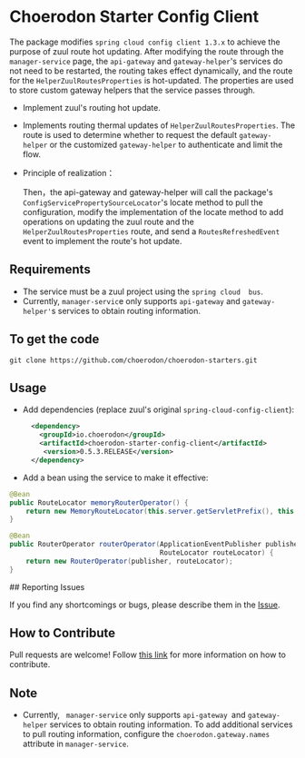 # Choerodon Starter Config Client
The package modifies ``spring cloud config client 1.3.x`` to achieve the purpose of zuul route hot updating. After modifying the route through the ``manager-service`` page, the ``api-gateway`` and ``gateway-helper``'s services do not need to be restarted, the routing takes effect dynamically, and the route for the ``HelperZuulRoutesProperties`` is hot-updated. The properties are used to store custom gateway helpers that the service passes through. 

- Implement zuul's routing hot update.
- Implements routing thermal updates of ``HelperZuulRoutesProperties``. The route is used to determine whether to request the default ``gateway-helper`` or the customized ``gateway-helper`` to authenticate and limit the flow.

- Principle of realization：

  Then，the api-gateway and gateway-helper will call the package's ``ConfigServicePropertySourceLocator``'s locate method to pull the configuration, modify the implementation of the locate method to add operations on updating the zuul route and the ``HelperZuulRoutesProperties`` route, and send a ``RoutesRefreshedEvent`` event to implement the route's hot update.
  

## Requirements
- The service must be a zuul project using the ``spring cloud  bus``.
- Currently, ``manager-servic``e only supports ``api-gateway`` and ``gateway-helper'``s services to obtain routing information.

## To get the code

```
git clone https://github.com/choerodon/choerodon-starters.git
```

## Usage
- Add dependencies (replace zuul's original ``spring-cloud-config-client``):

  ```xml
    <dependency>
      <groupId>io.choerodon</groupId>
      <artifactId>choerodon-starter-config-client</artifactId>
       <version>0.5.3.RELEASE</version>
    </dependency>
  ```
- Add a bean using the service to make it effective:
   
 ```java
 @Bean
 public RouteLocator memoryRouterOperator() {
     return new MemoryRouteLocator(this.server.getServletPrefix(), this.zuulProperties);
 }

 @Bean
 public RouterOperator routerOperator(ApplicationEventPublisher publisher,
                                      RouteLocator routeLocator) {
     return new RouterOperator(publisher, routeLocator);
 }
 ```

## Reporting Issues

If you find any shortcomings or bugs, please describe them in the [Issue](https://github.com/choerodon/choerodon/issues/new?template=issue_template.md).
    
## How to Contribute
Pull requests are welcome! Follow [this link](https://github.com/choerodon/choerodon/blob/master/CONTRIBUTING.md) for more information on how to contribute.

## Note
- Currently, `` manager-service`` only supports ``api-gateway ``and ``gateway-helper`` services to obtain routing information. To add additional services to pull routing information, configure the ``choerodon.gateway.names`` attribute in ``manager-service``.